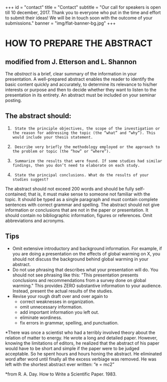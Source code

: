 +++
id = "contact"
title = "Contact"
subtitle = "Our call for speakers is open till 10 december, 2017. Thank you to everyone who put in the time and effort to submit their ideas! We will be in touch soon with the outcome of your submissions."
banner = "img/flat-banner-bg.jpg"
+++

# HOW TO PREPARE THE ABSTRACT
## modified from J. Etterson and L. Shannon

The *abstract* is a brief, clear summary of the information in your presentation. A well-prepared abstract enables the reader to identify the basic content quickly and accurately, to determine its relevance to his/her interests or purpose and then to decide whether they want to listen to the presentation in its entirety. An abstract must be included on your seminar posting.

## The abstract should:
1.      State the principle objectives, the scope of the investigation or the reason for addressing the topic (the “what” and “why”). This would include your thesis statement.
2.      Describe very briefly the methodology employed or the approach to the problem or topic (the “how” or “where”).
3.      Summarize the results that were found. If some studies had similar findings, then you don’t need to elaborate on each study.
4.      State the principal conclusions. What do the results of your studies suggest?

The abstract should not exceed 200 words and should be fully self-contained; that is, it must make sense to someone not familiar with the topic. It should be typed as a single paragraph and must contain complete sentences with correct grammar and spelling. The abstract should not give information or conclusions that are not in the paper or presentation.  It should contain no bibliographic information, figures or references. Omit abbreviations and acronyms.

## Tips
- Omit extensive introductory and background information. For example, if you are doing a presentation on the effects of global warming on X, you should not discuss the background behind global warming in your abstract.
- Do not use phrasing that describes what your presentation will do. You should not see phrasing like this: "This presentation presents conclusions and recommendations from a survey done on global warming." This provides ZERO substantive information to your audience. Instead, present the actual results of the studies.
- Revise your rough draft over and over again to
  - correct weaknesses in organization.
  - omit unnecessary information.
  - add important information you left out.
  - eliminate wordiness.
  - fix errors in grammar, spelling, and punctuation.

*There was once a scientist who had a terribly involved theory about the relation of matter to energy. He wrote a long and detailed paper. However, knowing the limitations of editors, he realized that the abstract of his paper would have to be short and simple if the paper were to be judged acceptable. So he spent hours and hours honing the abstract. He eliminated word after word until finally all the excess verbiage was removed.  He was left with the shortest abstract ever written:  “e = mc2”

*from R. A. Day. How to Write a Scientific Paper. 1983.
